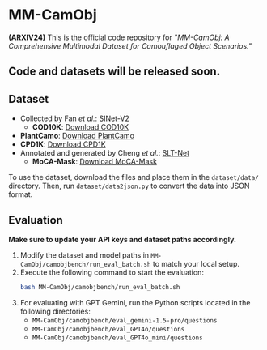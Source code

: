 # MM-CamObj
**(ARXIV24)** This is the official code repository for *"MM-CamObj: A Comprehensive Multimodal Dataset for Camouflaged Object Scenarios."*

## Code and datasets will be released soon.

## Dataset
- Collected by Fan *et al.*: [SINet-V2](https://github.com/GewelsJI/SINet-V2)
  - **COD10K**: [Download COD10K](https://drive.google.com/file/d/1M8-Ivd33KslvyehLK9_IUBGJ_Kf52bWG/view?usp=sharing)
- **PlantCamo**: [Download PlantCamo](https://github.com/yjybuaa/PlantCamo)
- **CPD1K**: [Download CPD1K](https://github.com/xfflyer/Camouflaged-people-detection)
- Annotated and generated by Cheng *et al.*: [SLT-Net](https://github.com/XuelianCheng/SLT-Net)
  - **MoCA-Mask**: [Download MoCA-Mask](https://drive.google.com/file/d/1FB24BGVrPOeUpmYbKZJYL5ermqUvBo_6/view?usp=sharing)

To use the dataset, download the files and place them in the `dataset/data/` directory. Then, run `dataset/data2json.py` to convert the data into JSON format.

## Evaluation
**Make sure to update your API keys and dataset paths accordingly.**
1. Modify the dataset and model paths in `MM-CamObj/camobjbench/run_eval_batch.sh` to match your local setup.
2. Execute the following command to start the evaluation:  
   ```bash
   bash MM-CamObj/camobjbench/run_eval_batch.sh
   ```
3. For evaluating with GPT Gemini, run the Python scripts located in the following directories:  
   - `MM-CamObj/camobjbench/eval_gemini-1.5-pro/questions`
   - `MM-CamObj/camobjbench/eval_GPT4o/questions`
   - `MM-CamObj/camobjbench/eval_GPT4o_mini/questions`

   

